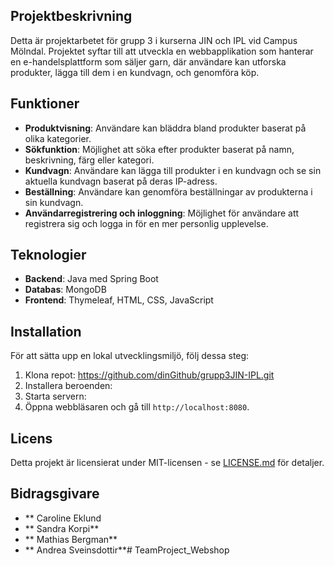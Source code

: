 ## Projektbeskrivning
Detta är projektarbetet för grupp 3 i kurserna JIN och IPL vid Campus Mölndal. Projektet syftar till att utveckla en webbapplikation som hanterar en e-handelsplattform som säljer garn, där användare kan utforska produkter, lägga till dem i en kundvagn, och genomföra köp.

## Funktioner
- **Produktvisning**: Användare kan bläddra bland produkter baserat på olika kategorier.
- **Sökfunktion**: Möjlighet att söka efter produkter baserat på namn, beskrivning, färg eller kategori.
- **Kundvagn**: Användare kan lägga till produkter i en kundvagn och se sin aktuella kundvagn baserat på deras IP-adress.
- **Beställning**: Användare kan genomföra beställningar av produkterna i sin kundvagn.
- **Användarregistrering och inloggning**: Möjlighet för användare att registrera sig och logga in för en mer personlig upplevelse.

## Teknologier
- **Backend**: Java med Spring Boot
- **Databas**: MongoDB
- **Frontend**: Thymeleaf, HTML, CSS, JavaScript

## Installation
För att sätta upp en lokal utvecklingsmiljö, följ dessa steg:

1. Klona repot: https://github.com/dinGithub/grupp3JIN-IPL.git
2. Installera beroenden:
3. Starta servern:
4. Öppna webbläsaren och gå till `http://localhost:8080`.

## Licens
Detta projekt är licensierat under MIT-licensen - se [LICENSE.md](LICENSE.md) för detaljer.

## Bidragsgivare
- ** Caroline Eklund
- ** Sandra Korpi**
- ** Mathias Bergman**
- ** Andrea Sveinsdottir**# TeamProject_Webshop
